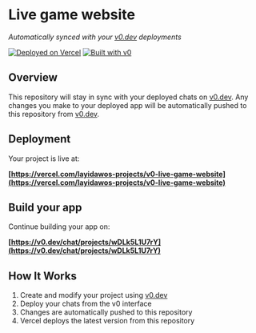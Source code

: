 # Live game website

*Automatically synced with your [v0.dev](https://v0.dev) deployments*

[![Deployed on Vercel](https://img.shields.io/badge/Deployed%20on-Vercel-black?style=for-the-badge&logo=vercel)](https://vercel.com/layidawos-projects/v0-live-game-website)
[![Built with v0](https://img.shields.io/badge/Built%20with-v0.dev-black?style=for-the-badge)](https://v0.dev/chat/projects/wDLk5L1U7rY)

## Overview

This repository will stay in sync with your deployed chats on [v0.dev](https://v0.dev).
Any changes you make to your deployed app will be automatically pushed to this repository from [v0.dev](https://v0.dev).

## Deployment

Your project is live at:

**[https://vercel.com/layidawos-projects/v0-live-game-website](https://vercel.com/layidawos-projects/v0-live-game-website)**

## Build your app

Continue building your app on:

**[https://v0.dev/chat/projects/wDLk5L1U7rY](https://v0.dev/chat/projects/wDLk5L1U7rY)**

## How It Works

1. Create and modify your project using [v0.dev](https://v0.dev)
2. Deploy your chats from the v0 interface
3. Changes are automatically pushed to this repository
4. Vercel deploys the latest version from this repository